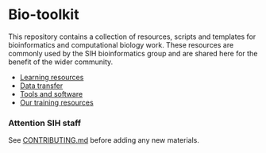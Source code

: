 # Bio-toolkit


This repository contains a collection of resources, scripts and templates for bioinformatics and computational biology work. These resources are commonly used by the SIH bioinformatics group and are shared here for the benefit of the wider community. 

* [Learning resources](Learning-resources/README.md)
* [Data transfer](Data-movement)
* [Tools and software](Tools)
* [Our training resources](SIH-training-materials/README.md)

### Attention SIH staff 

See [CONTRIBUTING.md](CONTRIBUTING.md) before adding any new materials. 
